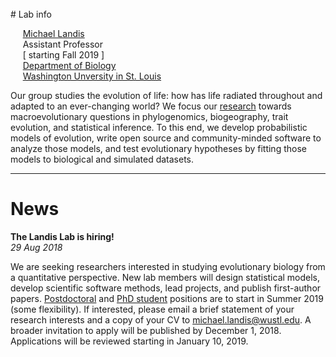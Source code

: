 <br>
# Lab info

&nbsp;&nbsp;&nbsp;&nbsp;&nbsp;[Michael Landis](mailto:michael.landis@wustl.edu)<br>
&nbsp;&nbsp;&nbsp;&nbsp;&nbsp;Assistant Professor<br>
&nbsp;&nbsp;&nbsp;&nbsp;&nbsp;[ starting Fall 2019 ]<br>
&nbsp;&nbsp;&nbsp;&nbsp;&nbsp;[Department of Biology](https://wubio.wustl.edu/)<br>
&nbsp;&nbsp;&nbsp;&nbsp;&nbsp;[Washington Unversity in St. Louis](https://wustl.edu/)<br>

Our group studies the evolution of life: how has life radiated throughout and adapted to an ever-changing world?
We focus our [research](research) towards macroevolutionary questions in phylogenomics, biogeography, trait evolution, and statistical inference.
To this end, we develop probabilistic models of evolution, write open source and community-minded software to analyze those models, and test evolutionary hypotheses by fitting those models to biological and simulated datasets.

----

# News
**The Landis Lab is hiring!**<br>
*29 Aug 2018*

We are seeking researchers interested in studying evolutionary biology from a quantitative perspective.
New lab members will design statistical models, develop scientific software methods, lead projects, and publish first-author papers.
[Postdoctoral](people#postdoc) and [PhD student](people#phd_student) positions are to start in Summer 2019 (some flexibility).
If interested, please email a brief statement of your research interests and a copy of your CV to [michael.landis@wustl.edu](mailto:michael.landis@wustl.edu).
A broader invitation to apply will be published by December 1, 2018.
Applications will be reviewed starting in January 10, 2019.

<br>

